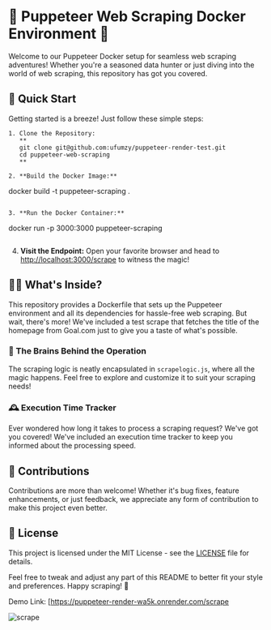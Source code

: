 
# 🌟 Puppeteer Web Scraping Docker Environment 🌟

Welcome to our Puppeteer Docker setup for seamless web scraping adventures! Whether you're a seasoned data hunter or just diving into the world of web scraping, this repository has got you covered.

## 🚀 Quick Start

Getting started is a breeze! Just follow these simple steps:
```
1. Clone the Repository:
   **
   git clone git@github.com:ufumzy/puppeteer-render-test.git
   cd puppeteer-web-scraping
   **

2. **Build the Docker Image:**
   ```
   docker build -t puppeteer-scraping .
   ```

3. **Run the Docker Container:**
   ```
   docker run -p 3000:3000 puppeteer-scraping
   ```
```
4. **Visit the Endpoint:**
   Open your favorite browser and head to [http://localhost:3000/scrape](http://localhost:3000/scrape) to witness the magic!

## 🕵️‍♂️ What's Inside?

This repository provides a Dockerfile that sets up the Puppeteer environment and all its dependencies for hassle-free web scraping. But wait, there's more! We've included a test scrape that fetches the title of the homepage from Goal.com just to give you a taste of what's possible.

### 🧠 The Brains Behind the Operation

The scraping logic is neatly encapsulated in `scrapelogic.js`, where all the magic happens. Feel free to explore and customize it to suit your scraping needs!

### 🕰️ Execution Time Tracker

Ever wondered how long it takes to process a scraping request? We've got you covered! We've included an execution time tracker to keep you informed about the processing speed.

## 🤝 Contributions

Contributions are more than welcome! Whether it's bug fixes, feature enhancements, or just feedback, we appreciate any form of contribution to make this project even better.

## 📝 License

This project is licensed under the MIT License - see the [LICENSE](LICENSE) file for details.

Feel free to tweak and adjust any part of this README to better fit your style and preferences. Happy scraping! 🎉


Demo Link: [https://puppeteer-render-wa5k.onrender.com/scrape


![scrape](https://github.com/ufumzy/puppeteer-render-test/assets/13329994/add3cbd2-62d0-4c01-a4b8-52168cde95e8)


